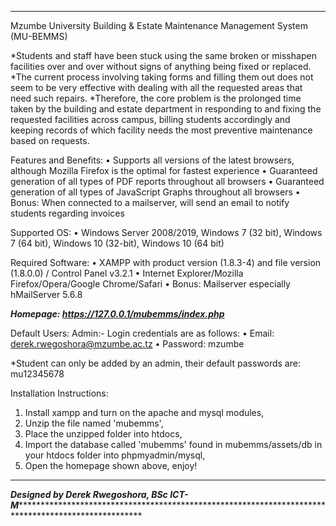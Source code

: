 ***************************************************************************************************************************************************************
Mzumbe University Building & Estate Maintenance Management System (MU-BEMMS)

*Students and staff have been stuck using the same broken or misshapen facilities over and over without signs of anything being fixed or replaced.
*The current process involving taking forms and filling them out does not seem to be very effective with dealing with all the requested areas that need such repairs.
*Therefore, the core problem is the prolonged time taken by the building and estate department in responding to and fixing the requested facilities across campus, billing students accordingly and keeping records of which facility needs the most preventive maintenance based on requests.


Features and Benefits:
• Supports all versions of the latest browsers, although Mozilla Firefox is the optimal for fastest experience
• Guaranteed generation of all types of PDF reports throughout all browsers
• Guaranteed generation of all types of JavaScript Graphs throughout all browsers
• Bonus: When connected to a mailserver, will send an email to notify students regarding invoices

Supported OS:
• Windows Server 2008/2019, Windows 7 (32 bit), Windows 7 (64 bit), Windows 10 (32-bit), Windows 10 (64 bit)

Required Software:
• XAMPP with product version (1.8.3-4) and file version (1.8.0.0) / Control Panel v3.2.1
• Internet Explorer/Mozilla Firefox/Opera/Google Chrome/Safari
• Bonus: Mailserver especially hMailServer 5.6.8

***Homepage: https://127.0.0.1/mubemms/index.php***

Default Users:
Admin:- Login credentials are as follows:
• Email: derek.rwegoshora@mzumbe.ac.tz
• Password: mzumbe

*Student can only be added by an admin, their default passwords are: mu12345678

Installation Instructions:
1. Install xampp and turn on the apache and mysql modules,
2. Unzip the file named 'mubemms',
3. Place the unzipped folder into htdocs,
4. Import the database called 'mubemms' found in mubemms/assets/db in your htdocs folder into phpmyadmin/mysql,
5. Open the homepage shown above, enjoy!

***************************************************************************************************************************************************************

***Designed by Derek Rwegoshora, BSc ICT-M*******************************************************************************************************
